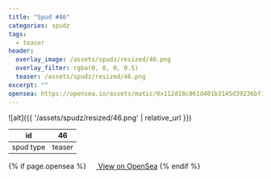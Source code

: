```yaml
---
title: "Spud #46"
categories: spudz
tags:
  - teaser
header:
  overlay_image: /assets/spudz/resized/46.png
  overlay_filter: rgba(0, 0, 0, 0.5)
  teaser: /assets/spudz/resized/46.png
excerpt: ""
opensea: https://opensea.io/assets/matic/0x112d18c861d401b3145d39236bf149f01e18beed/46
---
```

![alt]({{ '/assets/spudz/resized/46.png' | relative_url }})

| id | 46 |
|-|-|
| spud type | teaser |

{% if page.opensea %}
<a href="{{page.opensea}}" class="btn btn--info" onclick="window.open(this.href, '_blank'); return false;"><img src="/assets/images/opensea.svg" width="16px"><span>  View on OpenSea</span></a>
{% endif %}
